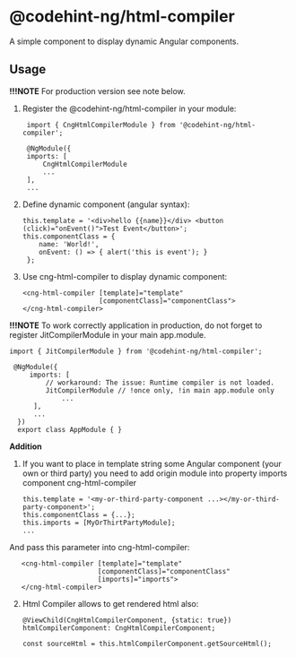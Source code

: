 # @codehint-ng/html-compiler

A simple component to display dynamic Angular components.

## Usage

**!!!NOTE** For production version see note below.

1) Register the @codehint-ng/html-compiler in your module:

        import { CngHtmlCompilerModule } from '@codehint-ng/html-compiler';

        @NgModule({
        imports: [
            CngHtmlCompilerModule
            ...
        ],
        ...

2) Define dynamic component (angular syntax):

       this.template = '<div>hello {{name}}</div> <button (click)="onEvent()">Test Event</button>';
       this.componentClass = {
           name: 'World!',
           onEvent: () => { alert('this is event'); }
        };

3) Use cng-html-compiler to display dynamic component:
           
       <cng-html-compiler [template]="template"
                          [componentClass]="componentClass">
       </cng-html-compiler>
  
**!!!NOTE**
To work correctly application in production, do not forget to register JitCompilerModule in your main app.module.

    import { JitCompilerModule } from '@codehint-ng/html-compiler';
            
     @NgModule({
         imports: [
             // workaround: The issue: Runtime compiler is not loaded.   
             JitCompilerModule // !once only, !in main app.module only
                 ...
          ],
          ...
      })
      export class AppModule { }    

**Addition**
1) If you want to place in template string some Angular component (your own or third party) 
you need to add origin module into property imports component cng-html-compiler 
       
       this.template = '<my-or-third-party-component ...></my-or-third-party-component>';
       this.componentClass = {...};
       this.imports = [MyOrThirtPartyModule];
       ...
       
And pass this parameter into cng-html-compiler:     
              
       <cng-html-compiler [template]="template"
                          [componentClass]="componentClass"
                          [imports]="imports">
       </cng-html-compiler>
       
2) Html Compiler allows to get rendered html also:
        
       @ViewChild(CngHtmlCompilerComponent, {static: true}) htmlCompilerComponent: CngHtmlCompilerComponent;
       
       const sourceHtml = this.htmlCompilerComponent.getSourceHtml();
